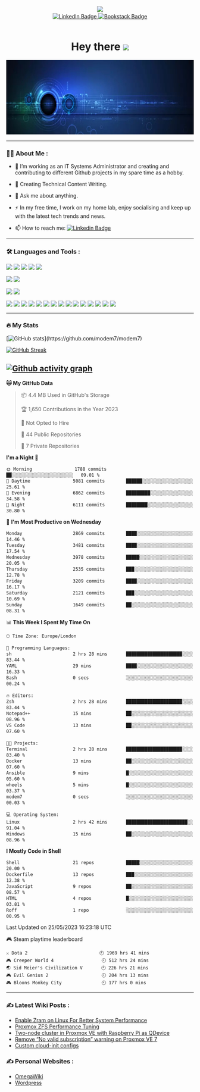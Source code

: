 <div id="header" align="center">
  <img src="https://media.giphy.com/media/f3iwJFOVOwuy7K6FFw/giphy.gif" width="300"/>
<div id="badges">
  <a href="https://www.linkedin.com/in/alexlaneit/">
    <img src="https://img.shields.io/badge/LinkedIn-blue?style=for-the-badge&logo=linkedin&logoColor=white" alt="LinkedIn Badge"/>
  </a>
  <a href="https://modem7.com">
  <img src="https://img.shields.io/badge/Bookstack-blue?style=for-the-badge&logo=BookStack&logoColor=white" alt="Bookstack Badge"/>
  </a>
</div>
  <img src="https://komarev.com/ghpvc/?username=modem7&style=flat-square&color=blue" alt=""/>
<h1>
  Hey there
  <img src="https://media.giphy.com/media/hvRJCLFzcasrR4ia7z/giphy.gif" width="30px"/>
</h1>
</div>

<div align="center">
  <img src="https://github.com/modem7/MiscAssets/blob/master/images/ezgif-6-79e26c05da.jpg" width="800" height="200"/>
</div>

---

### :man_technologist: About Me :
- :telescope: I’m working as an IT Systems Administrator and creating and contributing to different Github projects in my spare time as a hobby.

- :seedling: Creating Technical Content Writing.

- 💬 Ask me about anything.

- :zap: In my free time, I work on my home lab, enjoy socialising and keep up with the latest tech trends and news.

- :mailbox: How to reach me: [![Linkedin Badge](https://img.shields.io/badge/-AlexLaneIT-blue?style=flat&logo=Linkedin&logoColor=white)](https://www.linkedin.com/in/alexlaneit/)

---

### :hammer_and_wrench: Languages and Tools :
![](https://img.shields.io/badge/OS-Centos-informational?style=flat&logo=centos&logoColor=white&color=981e32)
![](https://img.shields.io/badge/OS-Debian-informational?style=flat&logo=debian&logoColor=white&color=981e32)
![](https://img.shields.io/badge/OS-RHEL-informational?style=flat&logo=red-hat&logoColor=white&color=981e32)
![](https://img.shields.io/badge/OS-Ubuntu-informational?style=flat&logo=ubuntu&logoColor=white&color=981e32)
![](https://img.shields.io/badge/OS-Windows-informational?style=flat&logo=windows&logoColor=white&color=981e32)

![](https://img.shields.io/badge/Editor-Notepad++-informational?style=flat&logo=notepadplusplus&logoColor=white&color=981e32)
![](https://img.shields.io/badge/Editor-Visual_Studio_Code-informational?style=flat&logo=visual-studio-code&logoColor=white&color=981e32)


![](https://img.shields.io/badge/Shell-Bash-informational?style=flat&logo=gnu-bash&logoColor=white&color=981e32)
![](https://img.shields.io/badge/Shell-ZSH-informational?style=flat&logo=gnu-bash&logoColor=white&color=981e32)

![](https://img.shields.io/badge/Tools-3CX-informational?style=flat&logoColor=white&color=981e32)
![](https://img.shields.io/badge/Tools-Ansible-informational?style=flat&logo=ansible&logoColor=white&color=981e32)
![](https://img.shields.io/badge/Tools-Arduino-informational?style=flat&logo=arduino&logoColor=white&color=981e32)
![](https://img.shields.io/badge/Tools-Borg-informational?style=flat&logoColor=white&color=981e32)
![](https://img.shields.io/badge/Tools-Docker-informational?style=flat&logo=docker&logoColor=white&color=981e32)
![](https://img.shields.io/badge/Tools-Drone_CI-informational?style=flat&logo=drone&logoColor=white&color=981e32)
![](https://img.shields.io/badge/Tools-Git-informational?style=flat&logo=git&logoColor=white&color=981e32)
![](https://img.shields.io/badge/Tools-Github-informational?style=flat&logo=github&logoColor=white&color=981e32)
![](https://img.shields.io/badge/Tools-Gitlab-informational?style=flat&logo=gitlab&logoColor=white&color=981e32)
![](https://img.shields.io/badge/Tools-Jira-informational?style=flat&logo=jira&logoColor=white&color=981e32)
![](https://img.shields.io/badge/Tools-Kanban-informational?style=flat&logoColor=white&color=981e32)
![](https://img.shields.io/badge/Tools-Nginx-informational?style=flat&logo=nginx&logoColor=white&color=981e32)
![](https://img.shields.io/badge/Tools-Raspberry_Pi-informational?style=flat&logo=raspberry-pi&logoColor=white&color=981e32)
![](https://img.shields.io/badge/Tools-Snyk-informational?style=flat&logo=snyk&logoColor=white&color=981e32)
![](https://img.shields.io/badge/Tools-Traefik-informational?style=flat&logo=traefikmesh&logoColor=white&color=981e32)

---

### :fire: My Stats
[![GitHub stats](https://github-readme-stats.vercel.app/api?username=modem7&show_icons=true&theme=codeSTACKr&count_private=true")](https://github.com/modem7/modem7)

[![GitHub Streak](https://streak-stats.demolab.com?user=modem7&theme=elegant&hide_border=true&date_format=j%20M%5B%20Y%5D&background=DD272700)](https://git.io/streak-stats)

[![Github activity graph](https://github-readme-activity-graph.cyclic.app/graph?username=modem7&theme=elegant&custom_title=Contribution%20Graph&hide_border=true&bg_color=%20)](https://github.com/modem7/modem7)
---

<!--START_SECTION:waka-->
**🐱 My GitHub Data** 

> 📦 4.4 MB Used in GitHub's Storage 
 > 
> 🏆 1,650 Contributions in the Year 2023
 > 
> 🚫 Not Opted to Hire
 > 
> 📜 44 Public Repositories 
 > 
> 🔑 7 Private Repositories 
 > 
**I'm a Night 🦉** 

```text
🌞 Morning                1788 commits        ██░░░░░░░░░░░░░░░░░░░░░░░   09.01 % 
🌆 Daytime                5081 commits        ██████░░░░░░░░░░░░░░░░░░░   25.61 % 
🌃 Evening                6862 commits        █████████░░░░░░░░░░░░░░░░   34.58 % 
🌙 Night                  6111 commits        ████████░░░░░░░░░░░░░░░░░   30.80 % 
```
📅 **I'm Most Productive on Wednesday** 

```text
Monday                   2869 commits        ████░░░░░░░░░░░░░░░░░░░░░   14.46 % 
Tuesday                  3481 commits        ████░░░░░░░░░░░░░░░░░░░░░   17.54 % 
Wednesday                3978 commits        █████░░░░░░░░░░░░░░░░░░░░   20.05 % 
Thursday                 2535 commits        ███░░░░░░░░░░░░░░░░░░░░░░   12.78 % 
Friday                   3209 commits        ████░░░░░░░░░░░░░░░░░░░░░   16.17 % 
Saturday                 2121 commits        ███░░░░░░░░░░░░░░░░░░░░░░   10.69 % 
Sunday                   1649 commits        ██░░░░░░░░░░░░░░░░░░░░░░░   08.31 % 
```


📊 **This Week I Spent My Time On** 

```text
🕑︎ Time Zone: Europe/London

💬 Programming Languages: 
sh                       2 hrs 28 mins       █████████████████████░░░░   83.44 % 
YAML                     29 mins             ████░░░░░░░░░░░░░░░░░░░░░   16.33 % 
Bash                     0 secs              ░░░░░░░░░░░░░░░░░░░░░░░░░   00.24 % 

🔥 Editors: 
Zsh                      2 hrs 28 mins       █████████████████████░░░░   83.44 % 
Notepad++                15 mins             ██░░░░░░░░░░░░░░░░░░░░░░░   08.96 % 
VS Code                  13 mins             ██░░░░░░░░░░░░░░░░░░░░░░░   07.60 % 

🐱‍💻 Projects: 
Terminal                 2 hrs 28 mins       █████████████████████░░░░   83.40 % 
Docker                   13 mins             ██░░░░░░░░░░░░░░░░░░░░░░░   07.60 % 
Ansible                  9 mins              █░░░░░░░░░░░░░░░░░░░░░░░░   05.60 % 
wheels                   5 mins              █░░░░░░░░░░░░░░░░░░░░░░░░   03.37 % 
modem7                   0 secs              ░░░░░░░░░░░░░░░░░░░░░░░░░   00.03 % 

💻 Operating System: 
Linux                    2 hrs 42 mins       ███████████████████████░░   91.04 % 
Windows                  15 mins             ██░░░░░░░░░░░░░░░░░░░░░░░   08.96 % 
```

**I Mostly Code in Shell** 

```text
Shell                    21 repos            █████░░░░░░░░░░░░░░░░░░░░   20.00 % 
Dockerfile               13 repos            ███░░░░░░░░░░░░░░░░░░░░░░   12.38 % 
JavaScript               9 repos             ██░░░░░░░░░░░░░░░░░░░░░░░   08.57 % 
HTML                     4 repos             █░░░░░░░░░░░░░░░░░░░░░░░░   03.81 % 
Roff                     1 repo              ░░░░░░░░░░░░░░░░░░░░░░░░░   00.95 % 
```




 Last Updated on 25/05/2023 16:23:18 UTC
<!--END_SECTION:waka-->

<!-- steam-box start -->
🎮 Steam playtime leaderboard
```text
⚔️ Dota 2                           🕘 1969 hrs 41 mins
🎮 Creeper World 4                  🕘 512 hrs 24 mins
🌏 Sid Meier's Civilization V       🕘 226 hrs 21 mins
🎮 Evil Genius 2                    🕘 204 hrs 13 mins
🎮 Bloons Monkey City               🕘 177 hrs 0 mins
```
<!-- Powered by https://github.com/YouEclipse/steam-box . -->
<!-- steam-box end -->

---

### :writing_hand: Latest Wiki Posts :
<!-- BLOG-POST-LIST:START -->
- [Enable Zram on Linux For Better System Performance](https://www.modem7.com/books/general-linux-administration/page/enable-zram-on-linux-for-better-system-performance)
- [Proxmox ZFS Performance Tuning](https://www.modem7.com/books/proxmox-setup/page/proxmox-zfs-performance-tuning)
- [Two-node cluster in Proxmox VE with Raspberry Pi as QDevice](https://www.modem7.com/books/proxmox-setup/page/two-node-cluster-in-proxmox-ve-with-raspberry-pi-as-qdevice)
- [Remove “No valid subscription” warning on Proxmox VE 7](https://www.modem7.com/books/proxmox-setup/page/remove-no-valid-subscription-warning-on-proxmox-ve-7)
- [Custom cloud-init configs](https://www.modem7.com/books/scripts/page/custom-cloud-init-configs)
<!-- BLOG-POST-LIST:END -->

### :writing_hand: Personal Websites :
- [OmegaWiki](https://modem7.com)
- [Wordpress](https://modem7.wordpress.com)
